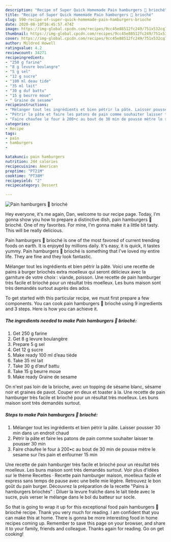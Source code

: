 ```yaml
---
description: "Recipe of Super Quick Homemade Pain hamburgers 🍔 brioché"
title: "Recipe of Super Quick Homemade Pain hamburgers 🍔 brioché"
slug: 590-recipe-of-super-quick-homemade-pain-hamburgers-brioche
date: 2020-08-10T16:45:57.474Z
image: https://img-global.cpcdn.com/recipes/9cc45e88512fc249/751x532cq70/pain-hamburgers-🍔-brioche-photo-principale-de-la-recette.jpg
thumbnail: https://img-global.cpcdn.com/recipes/9cc45e88512fc249/751x532cq70/pain-hamburgers-🍔-brioche-photo-principale-de-la-recette.jpg
cover: https://img-global.cpcdn.com/recipes/9cc45e88512fc249/751x532cq70/pain-hamburgers-🍔-brioche-photo-principale-de-la-recette.jpg
author: Mildred Howell
ratingvalue: 4.2
reviewcount: 34271
recipeingredient:
- "250 g farine"
- "8 g levure boulangre"
- "5 g sel"
- "12 g sucre"
- "100 ml deau tide"
- "35 ml lait"
- "30 g duf battu"
- "15 g beurre moue"
- " Graine de sesame"
recipeinstructions:
- "Mélanger tout les ingrédients et bien pétrir la pâte. Laisser pousser 30 min dans un endroit chaud"
- "Pétrir la pâte et faire les patons de pain comme souhaiter laisser te pousser 30 min"
- "Faire chaufee le four à 200•c au bout de 30 min de pousse mètre le sesame sur l’es pain et enfourner 15 min"
categories:
- Recipe
tags:
- pain
- hamburgers
- 

katakunci: pain hamburgers  
nutrition: 244 calories
recipecuisine: American
preptime: "PT21M"
cooktime: "PT38M"
recipeyield: "2"
recipecategory: Dessert

---
```



![Pain hamburgers 🍔 brioché](https://img-global.cpcdn.com/recipes/9cc45e88512fc249/751x532cq70/pain-hamburgers-🍔-brioche-photo-principale-de-la-recette.jpg)

Hey everyone, it's me again, Dan, welcome to our recipe page. Today, I'm gonna show you how to prepare a distinctive dish, pain hamburgers 🍔 brioché. One of my favorites. For mine, I'm gonna make it a little bit tasty. This will be really delicious.

Pain hamburgers 🍔 brioché is one of the most favored of current trending foods on earth. It is enjoyed by millions daily. It's easy, it is quick, it tastes yummy. Pain hamburgers 🍔 brioché is something that I've loved my entire life. They are fine and they look fantastic.

Mélanger tout les ingrédients et bien pétrir la pâte. Voici une recette de pains à burger briochés extra moelleux qui seront délicieux avec la garniture de votre choix : viande, poisson. Une recette de pain hamburger très facile et brioché pour un résultat très moelleux. Les buns maison sont très demandés surtout auprès des ados.


To get started with this particular recipe, we must first prepare a few components. You can cook pain hamburgers 🍔 brioché using 9 ingredients and 3 steps. Here is how you can achieve it.

<!--inarticleads1-->

##### The ingredients needed to make Pain hamburgers 🍔 brioché:

1. Get 250 g farine
1. Get 8 g levure boulangère
1. Prepare 5 g sel
1. Get 12 g sucre
1. Make ready 100 ml d’eau tiède
1. Take 35 ml lait
1. Take 30 g d’œuf battu
1. Take 15 g beurre moue
1. Make ready  Graine de sesame


On n&#39;est pas loin de la brioche, avec un topping de sésame blanc, sésame noir et graines de pavot. Couper en deux et toaster à la. Une recette de pain hamburger très facile et brioché pour un résultat très moelleux. Les buns maison sont très demandés surtout. 

<!--inarticleads2-->

##### Steps to make Pain hamburgers 🍔 brioché:

1. Mélanger tout les ingrédients et bien pétrir la pâte. Laisser pousser 30 min dans un endroit chaud
1. Pétrir la pâte et faire les patons de pain comme souhaiter laisser te pousser 30 min
1. Faire chaufee le four à 200•c au bout de 30 min de pousse mètre le sesame sur l’es pain et enfourner 15 min


Une recette de pain hamburger très facile et brioché pour un résultat très moelleux. Les buns maison sont très demandés surtout. Voir plus d&#39;idées sur le thème Recettes · Recette pain hamburger maison, moelleux facile et express sans temps de pause avec une belle mie légère. Retrouvez le bon goût du pain burger. Découvrez la préparation de la recette &#34;Pains à hamburgers briochés&#34; : Diluer la levure fraîche dans le lait tiède avec le sucre, puis verser le mélange dans le bol du batteur sur socle. 

So that is going to wrap it up for this exceptional food pain hamburgers 🍔 brioché recipe. Thank you very much for reading. I am confident that you can make this at home. There is gonna be more interesting food in home recipes coming up. Remember to save this page on your browser, and share it to your family, friends and colleague. Thanks again for reading. Go on get cooking!
